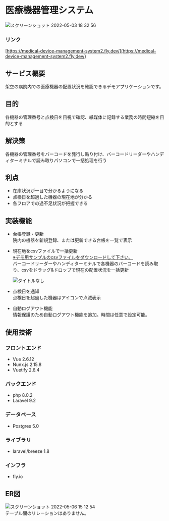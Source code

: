 
# 医療機器管理システム
![スクリーンショット 2022-05-03 18 32 56](https://user-images.githubusercontent.com/96964613/166432162-d34b8870-7354-44b2-a76f-ca849fbde98a.png)



### リンク
[https://medical-device-management-system2.fly.dev/](https://medical-device-management-system2.fly.dev/)

## サービス概要
架空の病院内での医療機器の配置状況を確認できるデモアプリケーションです。
## 目的
各機器の管理番号と点検日を目視で確認、紙媒体に記録する業務の時間短縮を目的とする
## 解決策
各機器の管理番号をバーコードを発行し貼り付け、バーコードリーダーやハンディターミナルで読み取りパソコンで一括処理を行う
## 利点
- 在庫状況が一目で分かるようになる
- 点検日を超過した機器の現在地が分かる
- 各フロアでの過不足状況が把握できる
## 実装機能
- 台帳登録・更新<br>
  院内の機器を新規登録、または更新できる台帳を一覧で表示
- 現在地をcsvファイルで一括更新<br>
  <u>※デモ用サンプルのcsvファイルをダウンロードして下さい。</u><br>
  バーコードリーダーやハンディターミナルで各機器のバーコードを読み取り、csvをドラッグ&ドロップで現在の配置状況を一括更新

  ![タイトルなし](https://user-images.githubusercontent.com/96964613/166459644-99698a0b-d36e-43d7-bd81-b413c78ca4a5.gif)

- 点検日を通知<br>
  点検日を超過した機器はアイコンで点滅表示
- 自動ログアウト機能<br>
  情報保護のため自動ログアウト機能を追加。時間は任意で設定可能。

## 使用技術
### フロントエンド
- Vue 2.6.12
- Nunx.js 2.15.8
- Vuetify 2.6.4

### バックエンド
- php 8.0.2
- Laravel 9.2

### データベース
- Postgres 5.0

### ライブラリ
- laravel/breeze 1.8
### インフラ
- fly.io


## ER図
![スクリーンショット 2022-05-06 15 12 54](https://user-images.githubusercontent.com/96964613/167091151-14e901b6-0413-49db-afba-76c8071dbe89.png)<br>
テーブル間のリレーションはありません。
